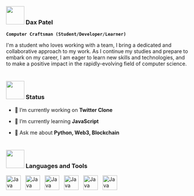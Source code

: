 
### <img src="https://media.giphy.com/media/w1OBpBd7kJqHrJnJ13/giphy.gif" width="50"> Dax Patel
  
 **`Computer Craftsman (Student/Developer/Learner)`**

I'm a student who loves working with a team, I bring a dedicated and collaborative approach to my work. As I continue my studies and prepare to embark on my career, I am eager to learn new skills and technologies, and to make a positive impact in the rapidly-evolving field of computer science.

#

### <img src="https://media.giphy.com/media/Wp6BRn60B4jaUwW2eK/giphy.gif" width="50"> Status
- 🔭 I’m currently working on **Twitter Clone**

- 🌱 I’m currently learning **JavaScript**

- 💬 Ask me about **Python, Web3, Blockchain**

#

### <img src="https://media.giphy.com/media/VgCDAzcKvsR6OM0uWg/giphy.gif" width="50"> Languages and Tools
<img align="left" alt="Java" width="40px" style="padding-right:10px;" src="https://cdn.jsdelivr.net/gh/devicons/devicon/icons/java/java-original.svg" />
<img align="left" alt="Java" width="40px" style="padding-right:10px;" src="https://cdn.jsdelivr.net/gh/devicons/devicon/icons/python/python-plain.svg" />
<img align="left" alt="Java" width="40px" style="padding-right:10px;" src="https://cdn.jsdelivr.net/gh/devicons/devicon/icons/html5/html5-original-wordmark.svg" />
<img align="left" alt="Java" width="40px" style="padding-right:10px;" src="https://cdn.jsdelivr.net/gh/devicons/devicon/icons/javascript/javascript-plain.svg" />
<img align="left" alt="Java" width="40px" style="padding-right:10px;" src="https://cdn.jsdelivr.net/gh/devicons/devicon/icons/react/react-original.svg" />
<img align="left" alt="Java" width="40px" style="padding-right:10px;" src="https://cdn.jsdelivr.net/gh/devicons/devicon/icons/c/c-plain.svg" />
